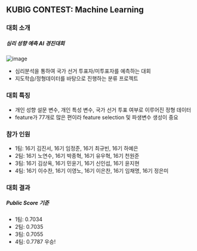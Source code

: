 
## KUBIG CONTEST: Machine Learning

### 대회 소개
##### 심리 성향 예측 AI 경진대회


![image](https://user-images.githubusercontent.com/89731647/187557936-112be291-a4aa-46dd-9ab6-0e518bfa4027.png)

* 심리분석을 통하여 국가 선거 투표자/미투표자를 예측하는 대회
* 지도학습/정형데이터를 바탕으로 진행하는 분류 프로젝트

### 대회 특징
* 개인 성향 설문 변수, 개인 특성 변수, 국가 선거 투표 여부로 이루어진 정형 데이터 
* feature가 77개로 많은 편이라 feature selection 및 파생변수 생성이 중요

### 참가 인원
* 1팀: 16기 김진서, 16기 임정준, 16기 최규빈, 16기 하예은
* 2팀: 16기 노연수, 16기 박종혁, 16기 유우혁, 16기 천원준
* 3팀: 16기 김상옥, 16기 민윤기, 16기 신인섭, 16기 윤지현
* 4팀: 16기 이수찬, 16기 이영노, 16기 이은찬, 16기 임채명, 16기 정은미

### 대회 결과
##### Public Score 기준
* 1팀: 0.7034
* 2팀: 0.7035
* 3팀: 0.7055
* 4팀: 0.7787 우승!
